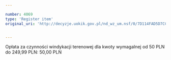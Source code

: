 ```yaml
---

number: 4069
type: 'Register item'
original_uri: 'http://decyzje.uokik.gov.pl/nd_wz_um.nsf/0/7D114FAD5D7CCF66C1257AC900308743?OpenDocument'


---
```


Opłata za czynności windykacji terenowej dla kwoty wymagalnej od 50 PLN do 249,99 PLN: 50,00 PLN
